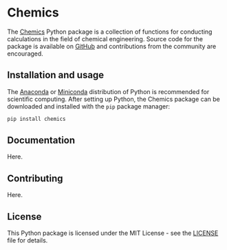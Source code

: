 # Chemics

The [Chemics](#) Python package is a collection of functions for conducting
calculations in the field of chemical engineering. Source code for the package
is available on [GitHub][] and contributions from the community are encouraged.

## Installation and usage

The [Anaconda][] or [Miniconda][] distribution of Python is recommended for
scientific computing. After setting up Python, the Chemics package can be
downloaded and installed with the `pip` package manager:

```bash
pip install chemics
```

## Documentation

Here.

## Contributing

Here.

## License

This Python package is licensed under the MIT License - see the
[LICENSE](LICENSE) file for details.


[Anaconda]: https://www.anaconda.com
[GitHub]: https://github.com/chemics/chemics
[Miniconda]: https://conda.io/miniconda.html
